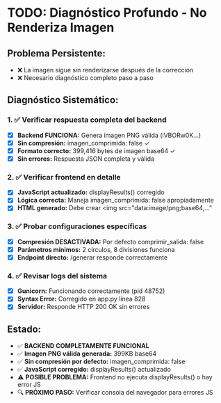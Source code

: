 # TODO: Diagnóstico Profundo - No Renderiza Imagen

## Problema Persistente:
- ❌ La imagen sigue sin renderizarse después de la corrección
- ❌ Necesario diagnóstico completo paso a paso

## Diagnóstico Sistemático:

### 1. ✅ Verificar respuesta completa del backend
- [x] **Backend FUNCIONA:** Genera imagen PNG válida (iVBORw0K...)  
- [x] **Sin compresión:** imagen_comprimida: false ✓
- [x] **Formato correcto:** 399,416 bytes de imagen base64 ✓
- [x] **Sin errores:** Respuesta JSON completa y válida

### 2. ✅ Verificar frontend en detalle
- [x] **JavaScript actualizado:** displayResults() corregido
- [x] **Lógica correcta:** Maneja imagen_comprimida: false apropiadamente  
- [x] **HTML generado:** Debe crear <img src="data:image/png;base64,..."

### 3. ✅ Probar configuraciones específicas  
- [x] **Compresión DESACTIVADA:** Por defecto comprimir_salida: false
- [x] **Parámetros mínimos:** 2 círculos, 8 divisiones funciona
- [x] **Endpoint directo:** /generar responde correctamente

### 4. ✅ Revisar logs del sistema
- [x] **Gunicorn:** Funcionando correctamente (pid 48752)
- [x] **Syntax Error:** Corregido en app.py línea 828
- [x] **Servidor:** Responde HTTP 200 OK sin errores

## Estado:
- ✅ **BACKEND COMPLETAMENTE FUNCIONAL** 
- ✅ **Imagen PNG válida generada:** 399KB base64
- ✅ **Sin compresión por defecto:** imagen_comprimida: false
- ✅ **JavaScript corregido:** displayResults() actualizado
- ⚠️  **POSIBLE PROBLEMA:** Frontend no ejecuta displayResults() o hay error JS
- 🔍 **PRÓXIMO PASO:** Verificar consola del navegador para errores JS
